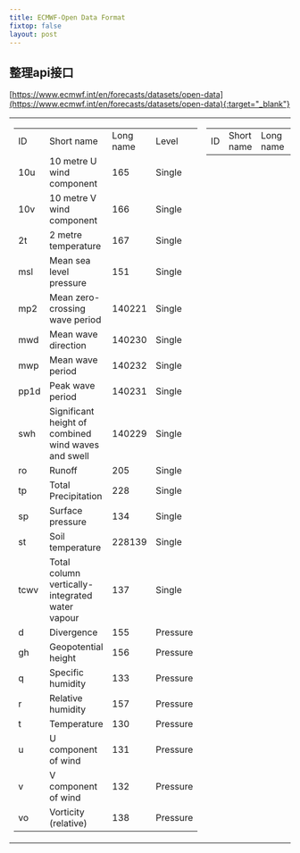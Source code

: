 ```yaml
---
title: ECMWF-Open Data Format
fixtop: false
layout: post
---
```

## 整理api接口
[https://www.ecmwf.int/en/forecasts/datasets/open-data](https://www.ecmwf.int/en/forecasts/datasets/open-data){:target="_blank"}
<table>
    <tr>
        <td valign="top">
            <table class="table table-sm table-hover table-bordered">
                <tr>
                    <td>ID</td>
                    <td>Short name</td>
                    <td>Long name</td>
                    <td>Level</td>
                </tr>
                <tr>
                    <td>10u</td>
                    <td>10 metre U wind component</td>
                    <td>165</td>
                    <td>Single</td>
                </tr>
                <tr>
                    <td>10v</td>
                    <td>10 metre V wind component</td>
                    <td>166</td>
                    <td>Single</td>
                </tr>
                <tr>
                    <td>2t</td>
                    <td>2 metre temperature</td>
                    <td>167</td>
                    <td>Single</td>
                </tr>
                <tr>
                    <td>msl</td>
                    <td>Mean sea level pressure</td>
                    <td>151</td>
                    <td>Single</td>
                </tr>
                <tr>
                    <td>mp2</td>
                    <td>Mean zero-crossing wave period</td>
                    <td>140221</td>
                    <td>Single</td>
                </tr>
                <tr>
                    <td>mwd</td>
                    <td>Mean wave direction</td>
                    <td>140230</td>
                    <td>Single</td>
                </tr>
                <tr>
                    <td>mwp</td>
                    <td>Mean wave period</td>
                    <td>140232</td>
                    <td>Single</td>
                </tr>
                <tr>
                    <td>pp1d</td>
                    <td>Peak wave period</td>
                    <td>140231</td>
                    <td>Single</td>
                </tr>
                <tr>
                    <td>swh</td>
                    <td>Significant height of combined wind waves and swell</td>
                    <td>140229</td>
                    <td>Single</td>
                </tr>
                <tr>
                    <td>ro</td>
                    <td>Runoff</td>
                    <td>205</td>
                    <td>Single</td>
                </tr>
                <tr>
                    <td>tp</td>
                    <td>Total Precipitation</td>
                    <td>228</td>
                    <td>Single</td>
                </tr>
                <tr>
                    <td>sp</td>
                    <td>Surface pressure</td>
                    <td>134</td>
                    <td>Single</td>
                </tr>
                <tr>
                    <td>st</td>
                    <td>Soil temperature</td>
                    <td>228139</td>
                    <td>Single</td>
                </tr>
                <tr>
                    <td>tcwv</td>
                    <td>
                        <span>
                            Total column
							vertically-integrated water vapour
                        </span>
                    </td>
                    <td>137</td>
                    <td>Single</td>
                </tr>
                <tr>
                    <td>d</td>
                    <td>Divergence</td>
                    <td>155</td>
                    <td>Pressure</td>
                </tr>
                <tr>
                    <td>gh</td>
                    <td>Geopotential height</td>
                    <td>156</td>
                    <td>Pressure</td>
                </tr>
                <tr>
                    <td colspan="1">
                        q
                    </td>
                    <td colspan="1">
                        Specific humidity
                    </td>
                    <td colspan="1">
                        133
                    </td>
                    <td colspan="1">
                        Pressure
                    </td>
                </tr>
                <tr>
                    <td>r</td>
                    <td>Relative humidity</td>
                    <td>157</td>
                    <td>Pressure</td>
                </tr>
                <tr>
                    <td>t</td>
                    <td>Temperature</td>
                    <td>130</td>
                    <td>Pressure</td>
                </tr>
                <tr>
                    <td>u</td>
                    <td>U component of wind</td>
                    <td>131</td>
                    <td>Pressure</td>
                </tr>
                <tr>
                    <td colspan="1">
                        v
                    </td>
                    <td colspan="1">
                        V component of wind
                    </td>
                    <td colspan="1">
                        132
                    </td>
                    <td colspan="1">
                        Pressure
                    </td>
                </tr>
                <tr>
                    <td colspan="1">
                        vo
                    </td>
                    <td colspan="1">
                        Vorticity (relative)
                    </td>
                    <td colspan="1">
                        138
                    </td>
                    <td colspan="1">
                        Pressure
                    </td>
                </tr>
            </table>
        </td>
        <td valign="top">
            <table class="table table-sm table-hover table-bordered">
                <tr>
                    <td>ID</td>
                    <td>Short name</td>
                    <td>Long name</td>
                    <td>Level</td>
                </tr>
            </table>
        </td>
    </tr>
</table>
